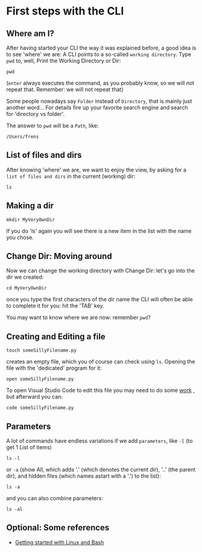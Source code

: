 # First steps with the CLI

## Where am I? 

After having started your CLI the way it was explained before, a good idea is to see 'where' we are: A CLI points to a so-called `working directory`. Type `pwd` to, well, Print the Working Directory or Dir: 

```
pwd
```
(`enter` always executes the command, as you probably know, so we will not repeat that. Remember: we will not repeat that)

Some people nowadays say `Folder` instead of `Directory`, that is mainly just another word... For details fire up your favorite search engine and search for 'directory vs folder'. 

The answer to `pwd` will be a `Path`, like:

```
/Users/frens
```

## List of files and dirs

After knowing 'where' we are, we want to enjoy the view, by asking for a `list of files and dirs` in the current (working) dir: 

```
ls
``` 

## Making a dir  

```
mkdir MyVeryOwnDir
```

If you do 'ls' again you will see there is a new item in the list with the name you chose. 

## Change Dir: Moving around

Now we can change the working directory with Change Dir: let's go into the dir we created: 

```
cd MyVeryOwnDir 
```
once you type the first characters of the dir name the CLI will often be able to complete it for you: hit the 'TAB' key. 

You may want to know where we are now: remember `pwd`? 

## Creating and Editing a file 

```
touch someSillyFilename.py
```
creates an empty file, which you of course can check using `ls`. Opening the file with the 'dedicated' program for it: 

```
open someSillyFilename.py
``` 

To open Visual Studio Code to edit this file you may need to do some 
[work](https://techstacker.com/how-to-open-vscode-terminal-command-line/)
, but afterward you can:

```
code someSillyFilename.py
``` 


## Parameters

A lot of commands have endless variations if we add `parameters`, like `-l` (to get 1 List of items)

```
ls -l
```

or `-a` (show All, which adds '.' (which denotes the current dir), '..' (the parent dir), and hidden files (which names astart with a '.') to the list): 

```
ls -a
```

and you can also combine parameters: 

```
ls -al
``` 

## Optional: Some references 

- [Getting started with Linux and Bash](https://learn.microsoft.com/en-us/windows/wsl/tutorials/linux)
